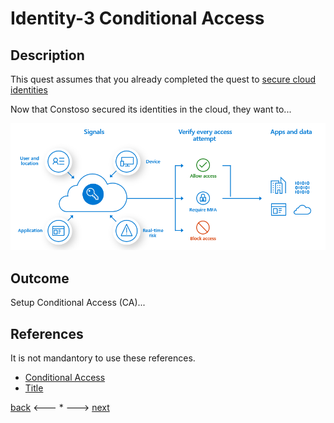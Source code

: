 # Identity-3 Conditional Access

## Description

This quest assumes that you already completed the quest to [secure cloud identities](./Identity-2.md)

Now that Constoso secured its identities in the cloud, they want to...

![Conditional Access](../../.images/identity/conditional-access-overview.png)


## Outcome

Setup Conditional Access (CA)...


## References

It is not mandantory to use these references.

- [Conditional Access](https://docs.microsoft.com/en-us/azure/active-directory/conditional-access/overview)
- [Title](Link)


[back](./Identity-2.md) <--- * ---> [next](./Identity-4.md)
